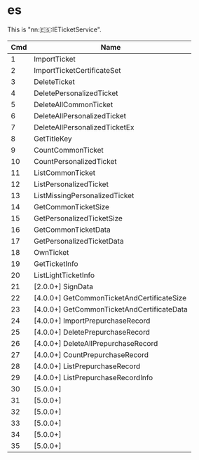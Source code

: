 # es

This is "nn::es::IETicketService".

| Cmd | Name                                         |
| --- | -------------------------------------------- |
| 1   | ImportTicket                                 |
| 2   | ImportTicketCertificateSet                   |
| 3   | DeleteTicket                                 |
| 4   | DeletePersonalizedTicket                     |
| 5   | DeleteAllCommonTicket                        |
| 6   | DeleteAllPersonalizedTicket                  |
| 7   | DeleteAllPersonalizedTicketEx                |
| 8   | GetTitleKey                                  |
| 9   | CountCommonTicket                            |
| 10  | CountPersonalizedTicket                      |
| 11  | ListCommonTicket                             |
| 12  | ListPersonalizedTicket                       |
| 13  | ListMissingPersonalizedTicket                |
| 14  | GetCommonTicketSize                          |
| 15  | GetPersonalizedTicketSize                    |
| 16  | GetCommonTicketData                          |
| 17  | GetPersonalizedTicketData                    |
| 18  | OwnTicket                                    |
| 19  | GetTicketInfo                                |
| 20  | ListLightTicketInfo                          |
| 21  | \[2.0.0+\] SignData                          |
| 22  | \[4.0.0+\] GetCommonTicketAndCertificateSize |
| 23  | \[4.0.0+\] GetCommonTicketAndCertificateData |
| 24  | \[4.0.0+\] ImportPrepurchaseRecord           |
| 25  | \[4.0.0+\] DeletePrepurchaseRecord           |
| 26  | \[4.0.0+\] DeleteAllPrepurchaseRecord        |
| 27  | \[4.0.0+\] CountPrepurchaseRecord            |
| 28  | \[4.0.0+\] ListPrepurchaseRecord             |
| 29  | \[4.0.0+\] ListPrepurchaseRecordInfo         |
| 30  | \[5.0.0+\]                                   |
| 31  | \[5.0.0+\]                                   |
| 32  | \[5.0.0+\]                                   |
| 33  | \[5.0.0+\]                                   |
| 34  | \[5.0.0+\]                                   |
| 35  | \[5.0.0+\]                                   |
